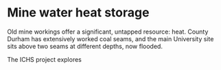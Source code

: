 # Mine water heat storage

Old mine workings offer a significant, untapped resource: heat.  County Durham has extensively worked coal seams, and the main University site sits above two seams at different depths, now flooded.

The ICHS project explores
